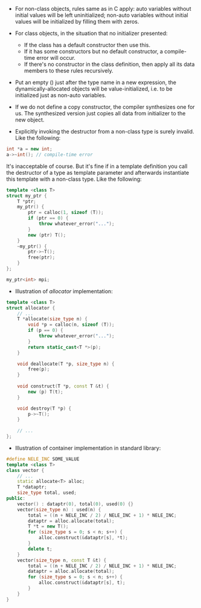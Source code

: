 * For non-class objects, rules same as in C apply: auto variables without initial values will be left uninitialized; non-auto variables without initial values will be initialized by filling them with zeros.
* For class objects, in the situation that no initializer presented:
  * If the class has a default constructor then use this.
  * If it has some constructors but no default constructor, a compile-time error will occur.
  * If there's no constructor in the class definition, then apply all its data members to these rules recursively.

* Put an empty () just after the type name in a new expression, the dynamically-allocated objects will be value-initialized, i.e. to be initialized just as non-auto variables.

* If we do not define a copy constructor, the compiler synthesizes one for us. The synthesized version just copies all data from initializer to the new object.

* Explicitly invoking the destructor from a non-class type is surely invalid. Like the following:
```C++
int *a = new int;
a->~int(); // compile-time error
```
It's inacceptable of course.
But it's fine if in a template definition you call the destructor of a type as template parameter and afterwards instantiate this template with a non-class type. Like the following:
```C++
template <class T>
struct my_ptr {
    T *ptr;
    my_ptr() {
        ptr = calloc(1, sizeof (T));
        if (ptr == 0) {
            throw whatever_error("...");
        }
        new (ptr) T();
    }
    ~my_ptr() {
        ptr->~T();
        free(ptr);
    }
};

my_ptr<int> mpi;
```


* Illustration of *allocator* implementation:
```C++
template <class T>
struct allocator {
    // ...
    T *allocate(size_type n) {
        void *p = calloc(n, sizeof (T));
        if (p == 0) {
            throw whatever_error("...");
        }
        return static_cast<T *>(p);
    }

    void deallocate(T *p, size_type n) {
        free(p);
    }
    
    void construct(T *p, const T &t) {
        new (p) T(t);
    }

    void destroy(T *p) {
        p->~T();
    }
    
    // ...
};
```

* Illustration of container implementation in standard library:
```C++
#define NELE_INC SOME_VALUE
template <class T>
class vector {
    // ...
    static allocate<T> alloc;
    T *dataptr;
    size_type total, used;
public:
    vector() : dataptr(0), total(0), used(0) {}
    vector(size_type n) : used(n) {
        total = ((n + NELE_INC / 2) / NELE_INC + 1) * NELE_INC;
        dataptr = alloc.allocate(total);
        T *t = new T();
        for (size_type s = 0; s < n; s++) {
            alloc.construct(&dataptr[s], *t);
        }
        delete t;
    }
    vector(size_type n, const T &t) {
        total = ((n + NELE_INC / 2) / NELE_INC + 1) * NELE_INC;
        dataptr = alloc.allocate(total);
        for (size_type s = 0; s < n; s++) {
            alloc.construct(&dataptr[s], t);
        }
    }
}
```
